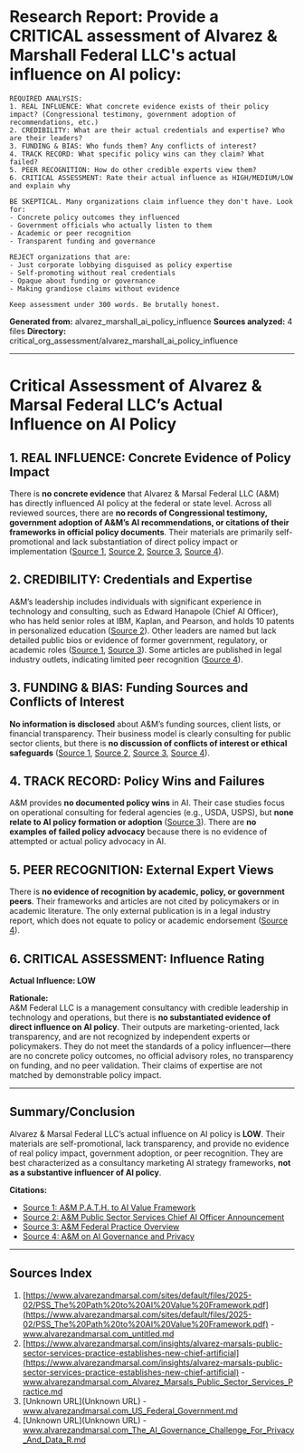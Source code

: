 # Research Report: Provide a CRITICAL assessment of Alvarez & Marshall Federal LLC's actual influence on AI policy:

    REQUIRED ANALYSIS:
    1. REAL INFLUENCE: What concrete evidence exists of their policy impact? (Congressional testimony, government adoption of recommendations, etc.)
    2. CREDIBILITY: What are their actual credentials and expertise? Who are their leaders?
    3. FUNDING & BIAS: Who funds them? Any conflicts of interest?
    4. TRACK RECORD: What specific policy wins can they claim? What failed?
    5. PEER RECOGNITION: How do other credible experts view them?
    6. CRITICAL ASSESSMENT: Rate their actual influence as HIGH/MEDIUM/LOW and explain why
    
    BE SKEPTICAL. Many organizations claim influence they don't have. Look for:
    - Concrete policy outcomes they influenced
    - Government officials who actually listen to them
    - Academic or peer recognition
    - Transparent funding and governance
    
    REJECT organizations that are:
    - Just corporate lobbying disguised as policy expertise
    - Self-promoting without real credentials  
    - Opaque about funding or governance
    - Making grandiose claims without evidence
    
    Keep assessment under 300 words. Be brutally honest.

**Generated from:** alvarez_marshall_ai_policy_influence
**Sources analyzed:** 4 files
**Directory:** critical_org_assessment/alvarez_marshall_ai_policy_influence

---

# Critical Assessment of Alvarez & Marsal Federal LLC’s Actual Influence on AI Policy

## 1. REAL INFLUENCE: Concrete Evidence of Policy Impact

There is **no concrete evidence** that Alvarez & Marsal Federal LLC (A&M) has directly influenced AI policy at the federal or state level. Across all reviewed sources, there are **no records of Congressional testimony, government adoption of A&M’s AI recommendations, or citations of their frameworks in official policy documents**. Their materials are primarily self-promotional and lack substantiation of direct policy impact or implementation ([Source 1](https://www.alvarezandmarsal.com/sites/default/files/2025-02/PSS_The%20Path%20to%20AI%20Value%20Framework.pdf), [Source 2](https://www.alvarezandmarsal.com/insights/alvarez-marsals-public-sector-services-practice-establishes-new-chief-artificial), [Source 3](https://www.alvarezandmarsal.com/federal), [Source 4](https://www.alvarezandmarsal.com/insights/ai-governance-challenge-privacy-and-data-risks)).

## 2. CREDIBILITY: Credentials and Expertise

A&M’s leadership includes individuals with significant experience in technology and consulting, such as Edward Hanapole (Chief AI Officer), who has held senior roles at IBM, Kaplan, and Pearson, and holds 10 patents in personalized education ([Source 2](https://www.alvarezandmarsal.com/insights/alvarez-marsals-public-sector-services-practice-establishes-new-chief-artificial)). Other leaders are named but lack detailed public bios or evidence of former government, regulatory, or academic roles ([Source 1](https://www.alvarezandmarsal.com/sites/default/files/2025-02/PSS_The%20Path%20to%20AI%20Value%20Framework.pdf), [Source 3](https://www.alvarezandmarsal.com/federal)). Some articles are published in legal industry outlets, indicating limited peer recognition ([Source 4](https://www.alvarezandmarsal.com/insights/ai-governance-challenge-privacy-and-data-risks)).

## 3. FUNDING & BIAS: Funding Sources and Conflicts of Interest

**No information is disclosed** about A&M’s funding sources, client lists, or financial transparency. Their business model is clearly consulting for public sector clients, but there is **no discussion of conflicts of interest or ethical safeguards** ([Source 1](https://www.alvarezandmarsal.com/sites/default/files/2025-02/PSS_The%20Path%20to%20AI%20Value%20Framework.pdf), [Source 2](https://www.alvarezandmarsal.com/insights/alvarez-marsals-public-sector-services-practice-establishes-new-chief-artificial), [Source 3](https://www.alvarezandmarsal.com/federal), [Source 4](https://www.alvarezandmarsal.com/insights/ai-governance-challenge-privacy-and-data-risks)).

## 4. TRACK RECORD: Policy Wins and Failures

A&M provides **no documented policy wins** in AI. Their case studies focus on operational consulting for federal agencies (e.g., USDA, USPS), but **none relate to AI policy formation or adoption** ([Source 3](https://www.alvarezandmarsal.com/federal)). There are **no examples of failed policy advocacy** because there is no evidence of attempted or actual policy advocacy in AI.

## 5. PEER RECOGNITION: External Expert Views

There is **no evidence of recognition by academic, policy, or government peers**. Their frameworks and articles are not cited by policymakers or in academic literature. The only external publication is in a legal industry report, which does not equate to policy or academic endorsement ([Source 4](https://www.alvarezandmarsal.com/insights/ai-governance-challenge-privacy-and-data-risks)).

## 6. CRITICAL ASSESSMENT: Influence Rating

**Actual Influence: LOW**

**Rationale:**  
A&M Federal LLC is a management consultancy with credible leadership in technology and operations, but there is **no substantiated evidence of direct influence on AI policy**. Their outputs are marketing-oriented, lack transparency, and are not recognized by independent experts or policymakers. They do not meet the standards of a policy influencer—there are no concrete policy outcomes, no official advisory roles, no transparency on funding, and no peer validation. Their claims of expertise are not matched by demonstrable policy impact.

---

## Summary/Conclusion

Alvarez & Marsal Federal LLC’s actual influence on AI policy is **LOW**. Their materials are self-promotional, lack transparency, and provide no evidence of real policy impact, government adoption, or peer recognition. They are best characterized as a consultancy marketing AI strategy frameworks, **not as a substantive influencer of AI policy**.

**Citations:**  
- [Source 1: A&M P.A.T.H. to AI Value Framework](https://www.alvarezandmarsal.com/sites/default/files/2025-02/PSS_The%20Path%20to%20AI%20Value%20Framework.pdf)  
- [Source 2: A&M Public Sector Services Chief AI Officer Announcement](https://www.alvarezandmarsal.com/insights/alvarez-marsals-public-sector-services-practice-establishes-new-chief-artificial)  
- [Source 3: A&M Federal Practice Overview](https://www.alvarezandmarsal.com/federal)  
- [Source 4: A&M on AI Governance and Privacy](https://www.alvarezandmarsal.com/insights/ai-governance-challenge-privacy-and-data-risks)

---

## Sources Index

1. [https://www.alvarezandmarsal.com/sites/default/files/2025-02/PSS_The%20Path%20to%20AI%20Value%20Framework.pdf](https://www.alvarezandmarsal.com/sites/default/files/2025-02/PSS_The%20Path%20to%20AI%20Value%20Framework.pdf) - www.alvarezandmarsal.com_untitled.md
2. [https://www.alvarezandmarsal.com/insights/alvarez-marsals-public-sector-services-practice-establishes-new-chief-artificial](https://www.alvarezandmarsal.com/insights/alvarez-marsals-public-sector-services-practice-establishes-new-chief-artificial) - www.alvarezandmarsal.com_Alvarez_Marsals_Public_Sector_Services_Practice.md
3. [Unknown URL](Unknown URL) - www.alvarezandmarsal.com_US_Federal_Government.md
4. [Unknown URL](Unknown URL) - www.alvarezandmarsal.com_The_AI_Governance_Challenge_For_Privacy_And_Data_R.md
